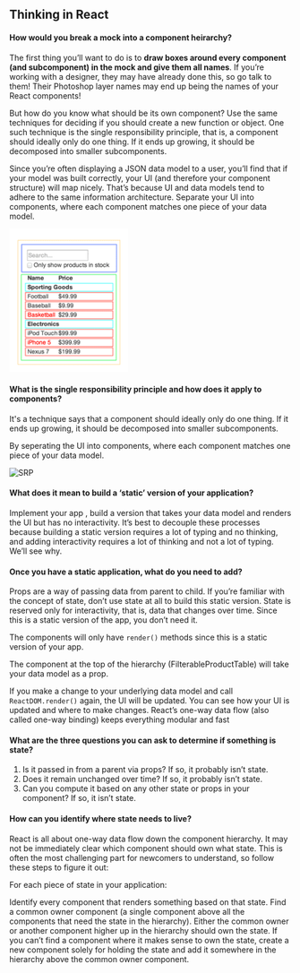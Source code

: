 ## Thinking in React

#### How would you break a mock into a component heirarchy?
The first thing you’ll want to do is to **draw boxes around every component (and subcomponent) in the mock and give them all names**. If you’re working with a designer, they may have already done this, so go talk to them! Their Photoshop layer names may end up being the names of your React components!

But how do you know what should be its own component? Use the same techniques for deciding if you should create a new function or object. One such technique is the single responsibility principle, that is, a component should ideally only do one thing. If it ends up growing, it should be decomposed into smaller subcomponents.

Since you’re often displaying a JSON data model to a user, you’ll find that if your model was built correctly, your UI (and therefore your component structure) will map nicely. That’s because UI and data models tend to adhere to the same information architecture. Separate your UI into components, where each component matches one piece of your data model.

![break-component](img/box.png)

#### What is the single responsibility principle and how does it apply to components?
It's a technique says that a component should ideally only do one thing. If it ends up growing, it should be decomposed into smaller subcomponents.

 By seperating the UI into components, where each component matches one piece of your data model.

![SRP](https://www.logiqlabs.com/wp-content/uploads/2021/04/SRP.png)

 #### What does it mean to build a ‘static’ version of your application?
Implement your app , build a version that takes your data model and renders the UI but has no interactivity. It’s best to decouple these processes because building a static version requires a lot of typing and no thinking, and adding interactivity requires a lot of thinking and not a lot of typing. We’ll see why.

#### Once you have a static application, what do you need to add?
Props are a way of passing data from parent to child. If you’re familiar with the concept of state, don’t use state at all to build this static version. State is reserved only for interactivity, that is, data that changes over time. Since this is a static version of the app, you don’t need it.

The components will only have `render()` methods since this is a static version of your app.

The component at the top of the hierarchy (FilterableProductTable) will take your data model as a prop.

If you make a change to your underlying data model and call `ReactDOM.render()` again, the UI will be updated. You can see how your UI is updated and where to make changes. React’s one-way data flow (also called one-way binding) keeps everything modular and fast

#### What are the three questions you can ask to determine if something is state?
1. Is it passed in from a parent via props? If so, it probably isn’t state.
2. Does it remain unchanged over time? If so, it probably isn’t state.
3. Can you compute it based on any other state or props in your component? If so, it isn’t state.

#### How can you identify where state needs to live?
React is all about one-way data flow down the component hierarchy. It may not be immediately clear which component should own what state. This is often the most challenging part for newcomers to understand, so follow these steps to figure it out:

For each piece of state in your application:

Identify every component that renders something based on that state.
Find a common owner component (a single component above all the components that need the state in the hierarchy).
Either the common owner or another component higher up in the hierarchy should own the state.
If you can’t find a component where it makes sense to own the state, create a new component solely for holding the state and add it somewhere in the hierarchy above the common owner component.